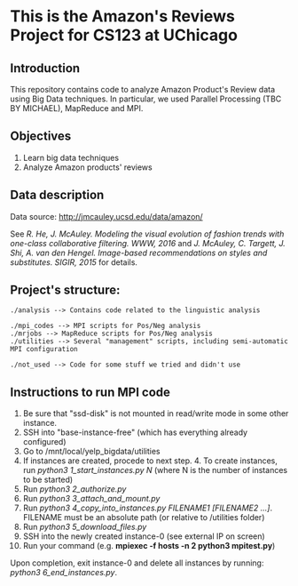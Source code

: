 # This is the Amazon's Reviews Project for CS123 at UChicago

## Introduction

This repository contains code to analyze Amazon Product's Review data using Big Data techniques. In particular, we used Parallel Processing (TBC BY MICHAEL), MapReduce and MPI.

## Objectives

1. Learn big data techniques
2. Analyze Amazon products' reviews

## Data description

Data source: http://jmcauley.ucsd.edu/data/amazon/

See *R. He, J. McAuley. Modeling the visual evolution of fashion trends with one-class collaborative filtering. WWW, 2016* and *J. McAuley, C. Targett, J. Shi, A. van den  Hengel. Image-based recommendations on styles and substitutes. SIGIR, 2015* for details.


## Project's structure:

    ./analysis --> Contains code related to the linguistic analysis

    ./mpi_codes --> MPI scripts for Pos/Neg analysis
    ./mrjobs --> MapReduce scripts for Pos/Neg analysis
    ./utilities --> Several "management" scripts, including semi-automatic MPI configuration 

    ./not_used --> Code for some stuff we tried and didn't use


## Instructions to run MPI code

1. Be sure that "ssd-disk" is not mounted in read/write mode in some other instance.
2. SSH into "base-instance-free" (which has everything already configured)
3. Go to /mnt/local/yelp_bigdata/utilities
4. If instances are created, procede to next step.
    4. To create instances, run *python3 1_start_instances.py N* (where N is the number of instances to be started)
5. Run *python3 2_authorize.py*
6. Run *python3 3_attach_and_mount.py*
7. Run *python3 4_copy_into_instances.py FILENAME1 [FILENAME2 ...]*. FILENAME must be an absolute path (or relative to /utilities folder)
8. Run *python3 5_download_files.py*
9. SSH into the newly created instance-0 (see external IP on screen)
10. Run your command (e.g. **mpiexec -f hosts -n 2 python3 mpitest.py**)

Upon completion, exit instance-0 and delete all instances by running: *python3 6_end_instances.py*.
